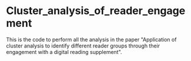 # Cluster_analysis_of_reader_engagement
This is the code to perform all the analysis in the paper "Application of cluster analysis to identify different reader groups through their engagement with a digital reading supplement".
